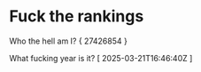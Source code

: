 # Fuck the rankings

Who the hell am I?
{ 27426854 }

What fucking year is it?
[ 2025-03-21T16:46:40Z ]
